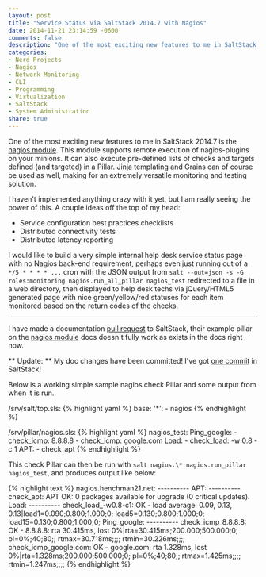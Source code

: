 ```yaml
---
layout: post
title: "Service Status via SaltStack 2014.7 with Nagios"
date: 2014-11-21 23:14:59 -0600
comments: false
description: "One of the most exciting new features to me in SaltStack 2014.7 is the nagios module. This module supports remote execution of nagios-plugins on your minions. It can also execute pre-defined lists of checks and targets defined (and targeted) in a Pillar."
categories: 
- Nerd Projects
- Nagios
- Network Monitoring
- CLI
- Programming
- Virtualization
- SaltStack
- System Administration
share: true
---
```

One of the most exciting new features to me in SaltStack 2014.7 is the [nagios module](http://docs.saltstack.com/en/latest/ref/modules/all/salt.modules.nagios.html). This module supports remote execution of nagios-plugins on your minions. It can also execute pre-defined lists of checks and targets defined (and targeted) in a Pillar. Jinja templating and Grains can of course be used as well, making for an extremely versatile monitoring and testing solution.

I haven't implemented anything crazy with it yet, but I am really seeing the power of this. A couple ideas off the top of my head:

* Service configuration best practices checklists
* Distributed connectivity tests
* Distributed latency reporting

I would like to build a very simple internal help desk service status page with no Nagios back-end requirement, perhaps even just running out of a `*/5 * * * * ...` cron with the JSON output from `salt --out=json -s -G roles:monitoring nagios.run_all_pillar nagios_test` redirected to a file in a web directory, then displayed to help desk techs via jQuery/HTML5 generated page with nice green/yellow/red statuses for each item monitored based on the return codes of the checks.

- - -

I have made a documentation [pull request](https://github.com/saltstack/salt/pull/18405) to SaltStack, their example pillar on the [nagios module](http://docs.saltstack.com/en/latest/ref/modules/all/salt.modules.nagios.html) docs doesn't fully work as exists in the docs right now.

** Update: ** My doc changes have been committed! I've got [one commit](https://github.com/saltstack/salt/commit/81fcbabdc647bca841a94fde265e9902b51e2d47) in SaltStack!

Below is a working simple sample nagios check Pillar and some output from when it is run.

/srv/salt/top.sls:
{% highlight yaml %}
base:
  '*':
    - nagios
{% endhighlight %}

/srv/pillar/nagios.sls:
{% highlight yaml %}
nagios_test:
  Ping_google:
    - check_icmp: 8.8.8.8
    - check_icmp: google.com
  Load:
    - check_load: -w 0.8 -c 1
  APT:
    - check_apt
{% endhighlight %}

This check Pillar can then be run with `salt nagios.\* nagios.run_pillar nagios_test`, and produces output like below:

{% highlight text %}
nagios.henchman21.net:
    ----------
    APT:
        ----------
        check_apt:
            APT OK: 0 packages available for upgrade (0 critical updates).
    Load:
        ----------
        check_load_-w0.8-c1:
            OK - load average: 0.09, 0.13, 0.13|load1=0.090;0.800;1.000;0; load5=0.130;0.800;1.000;0; load15=0.130;0.800;1.000;0;
    Ping_google:
        ----------
        check_icmp_8.8.8.8:
            OK - 8.8.8.8: rta 30.415ms, lost 0%|rta=30.415ms;200.000;500.000;0; pl=0%;40;80;; rtmax=30.718ms;;;; rtmin=30.226ms;;;;
        check_icmp_google.com:
            OK - google.com: rta 1.328ms, lost 0%|rta=1.328ms;200.000;500.000;0; pl=0%;40;80;; rtmax=1.425ms;;;; rtmin=1.247ms;;;;
{% endhighlight %}
